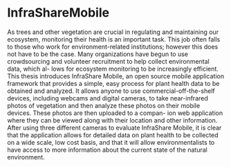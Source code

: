 # InfraShareMobile

As trees and other vegetation are crucial in regulating and maintaining our ecosystem, monitoring their health is an important task. This job often falls to those who work for environment-related institutions; however this does not have to be the case. Many organizations have begun to use crowdsourcing and volunteer recruitment to help collect environmental data, which al- lows for ecosystem monitoring to be increasingly efficient. This thesis introduces InfraShare Mobile, an open source mobile application framework that provides a simple, easy process for plant health data to be obtained and analyzed. It allows anyone to use commercial-off-the-shelf devices, including webcams and digital cameras, to take near-infrared photos of vegetation and then analyze these photos on their mobile devices. These photos are then uploaded to a compan- ion web application where they can be viewed along with their location and other information. After using three different cameras to evaluate InfraShare Mobile, it is clear that the application allows for detailed data on plant health to be collected on a wide scale, low cost basis, and that it will allow environmentalists to have access to more information about the current state of the natural environment.
